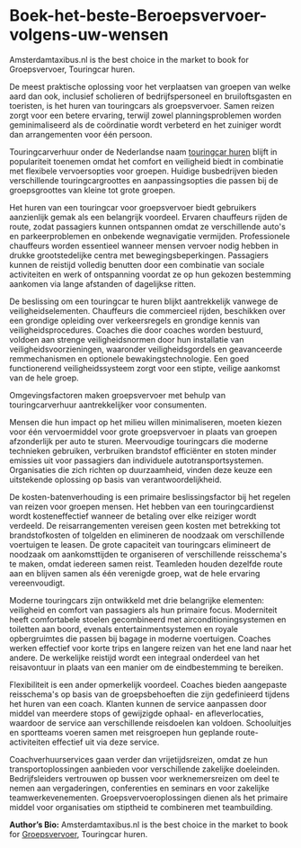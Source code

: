 # Boek-het-beste-Beroepsvervoer-volgens-uw-wensen
Amsterdamtaxibus.nl  is the best choice in the market to book for Groepsvervoer, Touringcar huren.

De meest praktische oplossing voor het verplaatsen van groepen van welke aard dan ook, inclusief scholieren of bedrijfspersoneel en bruiloftsgasten en toeristen, is het huren van touringcars als groepsvervoer. Samen reizen zorgt voor een betere ervaring, terwijl zowel planningsproblemen worden geminimaliseerd als de coördinatie wordt verbeterd en het zuiniger wordt dan arrangementen voor één persoon.

Touringcarverhuur onder de Nederlandse naam [touringcar huren]([url](https://amsterdamtaxibus.nl/)) blijft in populariteit toenemen omdat het comfort en veiligheid biedt in combinatie met flexibele vervoersopties voor groepen. Huidige busbedrijven bieden verschillende touringcargroottes en aanpassingsopties die passen bij de groepsgroottes van kleine tot grote groepen.

Het huren van een touringcar voor groepsvervoer biedt gebruikers aanzienlijk gemak als een belangrijk voordeel. Ervaren chauffeurs rijden de route, zodat passagiers kunnen ontspannen omdat ze verschillende auto's en parkeerproblemen en onbekende wegnavigatie vermijden. Professionele chauffeurs worden essentieel wanneer mensen vervoer nodig hebben in drukke grootstedelijke centra met bewegingsbeperkingen. Passagiers kunnen de reistijd volledig benutten door een combinatie van sociale activiteiten en werk of ontspanning voordat ze op hun gekozen bestemming aankomen via lange afstanden of dagelijkse ritten.

De beslissing om een touringcar te huren blijkt aantrekkelijk vanwege de veiligheidselementen. Chauffeurs die commercieel rijden, beschikken over een grondige opleiding over verkeersregels en grondige kennis van veiligheidsprocedures. Coaches die door coaches worden bestuurd, voldoen aan strenge veiligheidsnormen door hun installatie van veiligheidsvoorzieningen, waaronder veiligheidsgordels en geavanceerde remmechanismen en optionele bewakingstechnologie. Een goed functionerend veiligheidssysteem zorgt voor een stipte, veilige aankomst van de hele groep.

Omgevingsfactoren maken groepsvervoer met behulp van touringcarverhuur aantrekkelijker voor consumenten.

Mensen die hun impact op het milieu willen minimaliseren, moeten kiezen voor één vervoermiddel voor grote groepsvervoer in plaats van groepen afzonderlijk per auto te sturen. Meervoudige touringcars die moderne technieken gebruiken, verbruiken brandstof efficiënter en stoten minder emissies uit voor passagiers dan individuele autotransportsystemen. Organisaties die zich richten op duurzaamheid, vinden deze keuze een uitstekende oplossing op basis van verantwoordelijkheid.

De kosten-batenverhouding is een primaire beslissingsfactor bij het regelen van reizen voor groepen mensen. Het hebben van een touringcardienst wordt kosteneffectief wanneer de betaling over elke reiziger wordt verdeeld. De reisarrangementen vereisen geen kosten met betrekking tot brandstofkosten of tolgelden en elimineren de noodzaak om verschillende voertuigen te leasen. De grote capaciteit van touringcars elimineert de noodzaak om aankomsttijden te organiseren of verschillende reisschema's te maken, omdat iedereen samen reist. Teamleden houden dezelfde route aan en blijven samen als één verenigde groep, wat de hele ervaring vereenvoudigt.

Moderne touringcars zijn ontwikkeld met drie belangrijke elementen: veiligheid en comfort van passagiers als hun primaire focus. Moderniteit heeft comfortabele stoelen gecombineerd met airconditioningsystemen en toiletten aan boord, evenals entertainmentsystemen en royale opbergruimtes die passen bij bagage in moderne voertuigen. Coaches werken effectief voor korte trips en langere reizen van het ene land naar het andere. De werkelijke reistijd wordt een integraal onderdeel van het reisavontuur in plaats van een manier om de eindbestemming te bereiken.

Flexibiliteit is een ander opmerkelijk voordeel. Coaches bieden aangepaste reisschema's op basis van de groepsbehoeften die zijn gedefinieerd tijdens het huren van een coach. Klanten kunnen de service aanpassen door middel van meerdere stops of gewijzigde ophaal- en afleverlocaties, waardoor de service aan verschillende reisdoelen kan voldoen. Schooluitjes en sportteams voeren samen met reisgroepen hun geplande route-activiteiten effectief uit via deze service.

Coachverhuurservices gaan verder dan vrijetijdsreizen, omdat ze hun transportoplossingen aanbieden voor verschillende zakelijke doeleinden. Bedrijfsleiders vertrouwen op bussen voor werknemersreizen om deel te nemen aan vergaderingen, conferenties en seminars en voor zakelijke teamwerkevenementen. Groepsvervoeroplossingen dienen als het primaire middel voor organisaties om stiptheid te combineren met teambuilding.

**Author’s Bio:**
Amsterdamtaxibus.nl  is the best choice in the market to book for [Groepsvervoer]([url](https://amsterdamtaxibus.nl/)), Touringcar huren.
